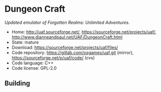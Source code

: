 # Dungeon Craft

_Updated emulator of Forgotten Realms: Unlimited Adventures._

- Home: http://uaf.sourceforge.net/, https://sourceforge.net/projects/uaf/, http://www.dianneandpaul.net/UAF/DungeonCraft.html
- State: mature
- Download: https://sourceforge.net/projects/uaf/files/
- Code repository: https://gitlab.com/osgames/uaf.git (mirror), https://sourceforge.net/p/uaf/code/ (cvs)
- Code language: C++
- Code license: GPL-2.0

## Building
